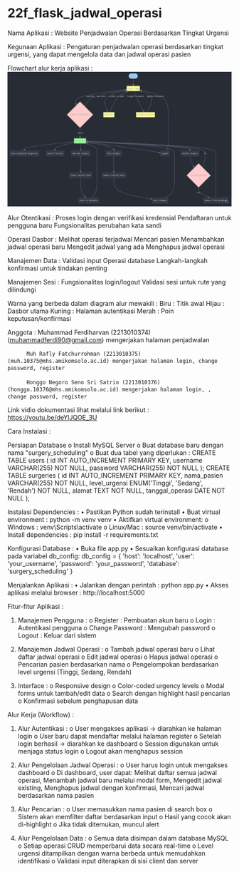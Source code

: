 # 22f_flask_jadwal_operasi

Nama Aplikasi : Website Penjadwalan Operasi Berdasarkan Tingkat Urgensi

Kegunaan Aplikasi : Pengaturan penjadwalan operasi berdasarkan tingkat urgensi, yang dapat mengelola data dan jadwal operasi pasien

Flowchart alur kerja aplikasi : ![alt text](Flowchart.png)

Alur Otentikasi :
Proses login dengan verifikasi kredensial
Pendaftaran untuk pengguna baru
Fungsionalitas perubahan kata sandi

Operasi Dasbor :
Melihat operasi terjadwal
Mencari pasien
Menambahkan jadwal operasi baru
Mengedit jadwal yang ada
Menghapus jadwal operasi

Manajemen Data :
Validasi input
Operasi database
Langkah-langkah konfirmasi untuk tindakan penting

Manajemen Sesi :
Fungsionalitas login/logout
Validasi sesi untuk rute yang dilindungi

Warna yang berbeda dalam diagram alur mewakili :
Biru : Titik awal
Hijau : Dasbor utama
Kuning : Halaman autentikasi
Merah : Poin keputusan/konfirmasi

Anggota : Muhammad Ferdiharvan (2213010374) (muhammadferdi90@gmail.com) mengerjakan halaman penjadwalan

          Muh Rafly Fatchurrohman (2213010375) (muh.10375@mhs.amikomsolo.ac.id) mengerjakan halaman login, change password, register

          Honggo Negoro Seno Sri Satrio (2213010376) (honggo.10376@mhs.amikomsolo.ac.id) mengerjakan halaman login, , change password, register

Link vidio dokumentasi lihat melalui link berikut : https://youtu.be/deYlJQOE_3U

Cara Instalasi :

Persiapan Database
o Install MySQL Server
o Buat database baru dengan nama "surgery_scheduling"
o Buat dua tabel yang diperlukan :
CREATE TABLE users (
id INT AUTO_INCREMENT PRIMARY KEY,
username VARCHAR(255) NOT NULL,
password VARCHAR(255) NOT NULL
);
CREATE TABLE surgeries (
id INT AUTO_INCREMENT PRIMARY KEY,
nama_pasien VARCHAR(255) NOT NULL,
level_urgensi ENUM('Tinggi', 'Sedang', 'Rendah') NOT NULL,
alamat TEXT NOT NULL,
tanggal_operasi DATE NOT NULL
);

Instalasi Dependencies :
• Pastikan Python sudah terinstall
• Buat virtual environment : python -m venv venv
• Aktifkan virtual environment:
o Windows : venv\Scripts\activate
o Linux/Mac : source venv/bin/activate
• Install dependencies : pip install -r requirements.txt

Konfigurasi Database :
• Buka file app.py
• Sesuaikan konfigurasi database pada variabel db_config:
db_config = {
'host': 'localhost',
'user': 'your_username',
'password': 'your_password',
'database': 'surgery_scheduling'
}

Menjalankan Aplikasi :
• Jalankan dengan perintah : python app.py
• Akses aplikasi melalui browser : http://localhost:5000

Fitur-fitur Aplikasi :

1. Manajemen Pengguna :
   o Register : Pembuatan akun baru
   o Login : Autentikasi pengguna
   o Change Password : Mengubah password
   o Logout : Keluar dari sistem

2. Manajemen Jadwal Operasi :
   o Tambah jadwal operasi baru
   o Lihat daftar jadwal operasi
   o Edit jadwal operasi
   o Hapus jadwal operasi
   o Pencarian pasien berdasarkan nama
   o Pengelompokan berdasarkan level urgensi (Tinggi, Sedang, Rendah)

3. Interface :
   o Responsive design
   o Color-coded urgency levels
   o Modal forms untuk tambah/edit data
   o Search dengan highlight hasil pencarian
   o Konfirmasi sebelum penghapusan data

Alur Kerja (Workflow) :

1. Alur Autentikasi :
   o User mengakses aplikasi → diarahkan ke halaman login
   o User baru dapat mendaftar melalui halaman register
   o Setelah login berhasil → diarahkan ke dashboard
   o Session digunakan untuk menjaga status login
   o Logout akan menghapus session

2. Alur Pengelolaan Jadwal Operasi :
   o User harus login untuk mengakses dashboard
   o Di dashboard, user dapat: Melihat daftar semua jadwal operasi, Menambah jadwal baru melalui modal form, Mengedit jadwal existing, Menghapus jadwal dengan konfirmasi, Mencari jadwal berdasarkan nama pasien

3. Alur Pencarian :
   o User memasukkan nama pasien di search box
   o Sistem akan memfilter daftar berdasarkan input
   o Hasil yang cocok akan di-highlight
   o Jika tidak ditemukan, muncul alert

4. Alur Pengelolaan Data :
   o Semua data disimpan dalam database MySQL
   o Setiap operasi CRUD memperbarui data secara real-time
   o Level urgensi ditampilkan dengan warna berbeda untuk memudahkan identifikasi
   o Validasi input diterapkan di sisi client dan server
